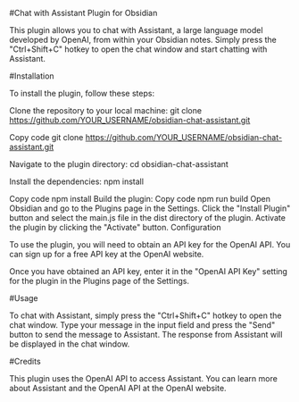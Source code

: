 #Chat with Assistant Plugin for Obsidian

This plugin allows you to chat with Assistant, a large language model developed by OpenAI, from within your Obsidian notes. Simply press the "Ctrl+Shift+C" hotkey to open the chat window and start chatting with Assistant.

#Installation

To install the plugin, follow these steps:

Clone the repository to your local machine:
git clone https://github.com/YOUR_USERNAME/obsidian-chat-assistant.git

Copy code
git clone https://github.com/YOUR_USERNAME/obsidian-chat-assistant.git

Navigate to the plugin directory:
cd obsidian-chat-assistant

Install the dependencies:
npm install

Copy code
npm install
Build the plugin:
Copy code
npm run build
Open Obsidian and go to the Plugins page in the Settings.
Click the "Install Plugin" button and select the main.js file in the dist directory of the plugin.
Activate the plugin by clicking the "Activate" button.
Configuration

To use the plugin, you will need to obtain an API key for the OpenAI API. You can sign up for a free API key at the OpenAI website.

Once you have obtained an API key, enter it in the "OpenAI API Key" setting for the plugin in the Plugins page of the Settings.

#Usage

To chat with Assistant, simply press the "Ctrl+Shift+C" hotkey to open the chat window. Type your message in the input field and press the "Send" button to send the message to Assistant. The response from Assistant will be displayed in the chat window.

#Credits

This plugin uses the OpenAI API to access Assistant. You can learn more about Assistant and the OpenAI API at the OpenAI website.